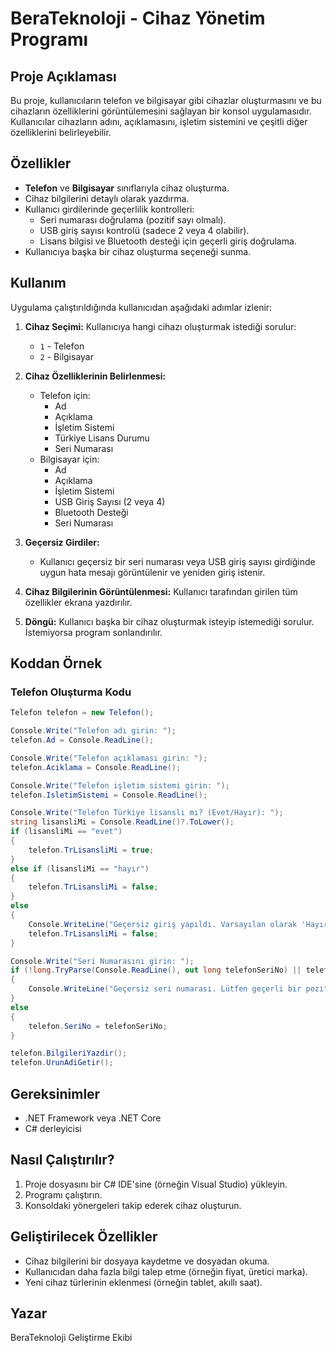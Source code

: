 # BeraTeknoloji - Cihaz Yönetim Programı

## Proje Açıklaması
Bu proje, kullanıcıların telefon ve bilgisayar gibi cihazlar oluşturmasını ve bu cihazların özelliklerini görüntülemesini sağlayan bir konsol uygulamasıdır. Kullanıcılar cihazların adını, açıklamasını, işletim sistemini ve çeşitli diğer özelliklerini belirleyebilir.

## Özellikler
- **Telefon** ve **Bilgisayar** sınıflarıyla cihaz oluşturma.
- Cihaz bilgilerini detaylı olarak yazdırma.
- Kullanıcı girdilerinde geçerlilik kontrolleri:
  - Seri numarası doğrulama (pozitif sayı olmalı).
  - USB giriş sayısı kontrolü (sadece 2 veya 4 olabilir).
  - Lisans bilgisi ve Bluetooth desteği için geçerli giriş doğrulama.
- Kullanıcıya başka bir cihaz oluşturma seçeneği sunma.

## Kullanım
Uygulama çalıştırıldığında kullanıcıdan aşağıdaki adımlar izlenir:

1. **Cihaz Seçimi:**
   Kullanıcıya hangi cihazı oluşturmak istediği sorulur:
   - `1` - Telefon
   - `2` - Bilgisayar

2. **Cihaz Özelliklerinin Belirlenmesi:**
   - Telefon için:
     - Ad
     - Açıklama
     - İşletim Sistemi
     - Türkiye Lisans Durumu
     - Seri Numarası
   - Bilgisayar için:
     - Ad
     - Açıklama
     - İşletim Sistemi
     - USB Giriş Sayısı (2 veya 4)
     - Bluetooth Desteği
     - Seri Numarası

3. **Geçersiz Girdiler:**
   - Kullanıcı geçersiz bir seri numarası veya USB giriş sayısı girdiğinde uygun hata mesajı görüntülenir ve yeniden giriş istenir.

4. **Cihaz Bilgilerinin Görüntülenmesi:**
   Kullanıcı tarafından girilen tüm özellikler ekrana yazdırılır.

5. **Döngü:**
   Kullanıcı başka bir cihaz oluşturmak isteyip istemediği sorulur. İstemiyorsa program sonlandırılır.

## Koddan Örnek
### Telefon Oluşturma Kodu
```csharp
Telefon telefon = new Telefon();

Console.Write("Telefon adı girin: ");
telefon.Ad = Console.ReadLine();

Console.Write("Telefon açıklaması girin: ");
telefon.Aciklama = Console.ReadLine();

Console.Write("Telefon işletim sistemi girin: ");
telefon.IsletimSistemi = Console.ReadLine();

Console.Write("Telefon Türkiye lisanslı mı? (Evet/Hayır): ");
string lisansliMi = Console.ReadLine()?.ToLower();
if (lisansliMi == "evet")
{
    telefon.TrLisansliMi = true;
}
else if (lisansliMi == "hayır")
{
    telefon.TrLisansliMi = false;
}
else
{
    Console.WriteLine("Geçersiz giriş yapıldı. Varsayılan olarak 'Hayır' seçildi.");
    telefon.TrLisansliMi = false;
}

Console.Write("Seri Numarasını girin: ");
if (!long.TryParse(Console.ReadLine(), out long telefonSeriNo) || telefonSeriNo <= 0)
{
    Console.WriteLine("Geçersiz seri numarası. Lütfen geçerli bir pozitif sayı girin.");
}
else
{
    telefon.SeriNo = telefonSeriNo;
}

telefon.BilgileriYazdir();
telefon.UrunAdiGetir();
```

## Gereksinimler
- .NET Framework veya .NET Core
- C# derleyicisi

## Nasıl Çalıştırılır?
1. Proje dosyasını bir C# IDE'sine (örneğin Visual Studio) yükleyin.
2. Programı çalıştırın.
3. Konsoldaki yönergeleri takip ederek cihaz oluşturun.

## Geliştirilecek Özellikler
- Cihaz bilgilerini bir dosyaya kaydetme ve dosyadan okuma.
- Kullanıcıdan daha fazla bilgi talep etme (örneğin fiyat, üretici marka).
- Yeni cihaz türlerinin eklenmesi (örneğin tablet, akıllı saat).

## Yazar
BeraTeknoloji Geliştirme Ekibi

